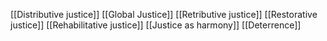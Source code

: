 [[Distributive justice]]
[[Global Justice]]
[[Retributive justice]]
[[Restorative justice]]
[[Rehabilitative justice]]
[[Justice as harmony]]
[[Deterrence]]
